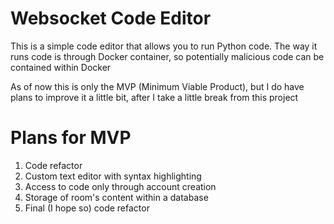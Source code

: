 # Websocket Code Editor

This is a simple code editor that allows you to run Python code.
The way it runs code is through Docker container, so potentially malicious code can be contained within Docker

As of now this is only the MVP (Minimum Viable Product), but I do have plans to improve it a little bit, after I take a little break from this project

# Plans for MVP

1. Code refactor
1. Custom text editor with syntax highlighting
1. Access to code only through account creation
1. Storage of room's content within a database
1. Final (I hope so) code refactor
